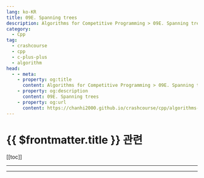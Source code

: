 ```yaml
---
lang: ko-KR
title: 09E. Spanning trees
description: Algorithms for Competitive Programming > 09E. Spanning trees
category:
  - Cpp
tag: 
  - crashcourse
  - cpp
  - c-plus-plus
  - algorithm
head:
  - - meta:
    - property: og:title
      content: Algorithms for Competitive Programming > 09E. Spanning trees
    - property: og:description
      content: 09E. Spanning trees
    - property: og:url
      content: https://chanhi2000.github.io/crashcourse/cpp/algorithms-for-competitive-programming/09-graphs/09E.html
---
```


# {{ $frontmatter.title }} 관련

[[toc]]

---

---
